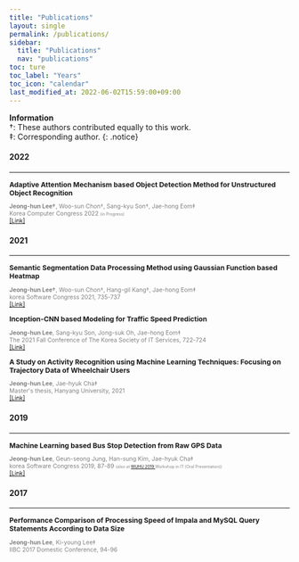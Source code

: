 ```yaml
---
title: "Publications"
layout: single
permalink: /publications/
sidebar:
  title: "Publications"
  nav: "publications"
toc: ture
toc_label: "Years"
toc_icon: "calendar"
last_modified_at: 2022-06-02T15:59:00+09:00
---
```


**Information**  
†: These authors contributed equally to this work.  
‡: Corresponding author.
{: .notice}

#### 2022
---
<p style="font-size: 0.875em; margin-bottom: 0px;">
    <b>Adaptive Attention Mechanism based Object Detection Method for Unstructured Object Recognition</b>
</p>
<p style="font-size: 0.75em; color: gray;">
    <b>Jeong-hun Lee†</b>, Woo-sun Chon†, Sang-kyu Son†, Jae-hong Eom‡<br/>
    Korea Computer Congress 2022
    <span style="font-size: 0.688em; color: gray;">
        (in Progress)<br/>
    </span>
    <a href="https://www.kiise.or.kr/conference/kcc/2022">
        [Link]
    </a>
</p>

#### 2021
---
<p style="font-size: 0.875em; margin-bottom: 0px;">
    <b>Semantic Segmentation Data Processing Method using Gaussian Function based Heatmap</b>
</p>
<p style="font-size: 0.75em; color: gray;">
    <b>Jeong-hun Lee†</b>, Woo-sun Chon†, Hang-gil Kang†, Jae-hong Eom‡<br/>
    korea Software Congress 2021, 735-737<br/>
    <a href="https://www.dbpia.co.kr/Journal/articleDetail?nodeId=NODE11035835">
        [Link]
    </a>
</p>

<p style="font-size: 0.875em; margin-bottom: 0px;">
    <b>Inception-CNN based Modeling for Traffic Speed Prediction</b>
</p>
<p style="font-size: 0.75em; color: gray;">
    <b>Jeong-hun Lee</b>, Sang-kyu Son, Jong-suk Oh, Jae-hong Eom‡<br/>
    The 2021 Fall Conference of The Korea Society of IT Services, 722-724<br/>
    <a href="https://www.itservice.or.kr/data02.html?bmode=read&bid=data1&id_no=762&l=1">
        [Link]
    </a>
</p>

<p style="font-size: 0.875em; margin-bottom: 0px;">
    <b>A Study on Activity Recognition using Machine Learning Techniques: Focusing on Trajectory Data of Wheelchair Users</b>
</p>
<p style="font-size: 0.75em; color: gray;">
    <b>Jeong-hun Lee</b>, Jae-hyuk Cha‡<br/>
    Master's thesis, Hanyang University, 2021<br/>
    <a href="https://repository.hanyang.ac.kr/handle/20.500.11754/158938">
        [Link]
    </a>
</p>

#### 2019
---
<p style="font-size: 0.875em; margin-bottom: 0px;">
    <b>Machine Learning based Bus Stop Detection from Raw GPS Data</b>
</p>
<p style="font-size: 0.75em; color: gray;">
    <b>Jeong-hun Lee</b>, Geun-seong Jung, Han-sung Kim, Jae-hyuk Cha‡<br/>
    korea Software Congress 2019, 87-89
    <span style="font-size: 0.688em; color: gray;">
        (also at
        <a href="https://www.ftsm.ukm.my/wuhu2019/WUHU%202019%20PROGRAMME%20BOOK%201.pdf">
           WUHU 2019
        </a>
        Workshop in IT (Oral Presentation))<br/>
    </span>
    <a href="https://www.dbpia.co.kr/journal/articleDetail?nodeId=NODE09301494">
        [Link]
    </a>
</p>

#### 2017
---
<p style="font-size: 0.875em; margin-bottom: 0px;">
    <b>Performance Comparison of Processing Speed of Impala and MySQL Query Statements According to Data Size</b>
</p>
<p style="font-size: 0.75em; color: gray;">
    <b>Jeong-hun Lee</b>, Ki-young Lee‡<br/>
    IIBC 2017 Domestic Conference, 94-96
</p>